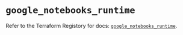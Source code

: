 # `google_notebooks_runtime`

Refer to the Terraform Registory for docs: [`google_notebooks_runtime`](https://registry.terraform.io/providers/hashicorp/google/5.29.0/docs/resources/notebooks_runtime).
